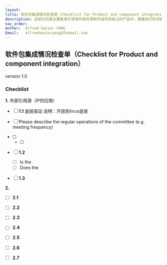 ```yaml
---
layout: 
title: 软件包集成情况检查单（Checklist for Product and component integration）
description: 这部分页面主要是用于使用外部开源软件组件到自己的产品中，需要进行的详细检查。
nav_order: 
Auther:  Alfred Senior YANG
Email:   alfredsenioryang@foxmail.com
---
```


## 软件包集成情况检查单（Checklist for Product and component integration）
version 1.0

### Checklist

**1.** 外部引用源（IP供应商）

- [ ]  **1.1** 底层驱动
        说明：开放到linux底层

  - [ ] Please describe the regular operations of the committee (e.g. meeting frequency)
  - [ ] 
    - [ ]  

 - [ ]  **1.2** 

	- [ ] Is the 
	- [ ] Does the 

 - [ ]  **1.3** 

**2.** 

- [ ] **2.1** 

- [ ] **2.2** 

- [ ] **2.3** 

- [ ] **2.4** 

- [ ] **2.5**  

- [ ] **2.6** 

- [ ] **2.7** 

